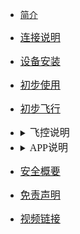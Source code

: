 <!-- docs/_sidebar.md -->

<style type="">
details summary::-webkit-details-marker { display:none; } 去三角形
summary{outline:none;}去边框
</style>

- [简介](content_ch/)
- [<font size=3 face="黑体">连接说明</font>](content_ch/introduction/connect.md)
- [<font size=3 face="黑体">设备安装</font>](content_ch/introduction/quickstart.md)
- [<font size=3 face="黑体">初步使用</font>](content_ch/introduction/app/appdownload.md)
- [<font size=3 face="黑体">初步飞行</font>](content_ch/introduction/fly.md)
- <details> <summary><font size=3 face="黑体">飞控说明</font> </summary> 
 
  - [<font size=3 face="黑体">AB模式</font>](content_ch/introduction/ABmode.md)
  - [<font size=3 face="黑体">自主作业模式</font>](content_ch/introduction/AUTOmode.md)
  - [<font size=3 face="黑体">RTK说明</font>](content_ch/introduction/RTK.md)
  - [<font size=3 face="黑体">灯语</font>](content_ch/introduction/light.md)
  - <details> <summary><font size=3 face="黑体">传感器校准</font></summary>

    - [<font size=3 face="黑体">遥控器校准</font>](content_ch/introduction/calibration/remote_calib.md)
    - [<font size=3 face="黑体">飞行校准</font>](content_ch/introduction/calibration/fly_calib.md)
    - [<font size=3 face="黑体">磁校准</font>](content_ch/introduction/calibration/mag_calib.md)
    - [<font size=3 face="黑体">流量计校准</font>](content_ch/introduction/calibration/flow_calib.md)
    - [<font size=3 face="黑体">电机检查</font>](content_ch/introduction/calibration/motor_calib.md)
- <details> <summary> <font size=3 face="黑体"> APP说明</font></summary>  

  - [<font size=3 face="黑体">APP参数说明</font>](content_ch/introduction/APPpar.md)
  - [<font size=3 face="黑体">APP管理设置</font>](content_ch/introduction/APPuser.md)
  - [<font size=3 face="黑体">植保平台</font>](content_ch/introduction/AGplatform.md)
- [<font size=3 face="黑体">安全概要</font>](content_ch/introduction/sercurity.md)
- [<font size=3 face="黑体">免责声明</font>](content_ch/introduction/satament.md)
- [<font size=3 face="黑体">视频链接</font>](content_ch/introduction/video.md)


